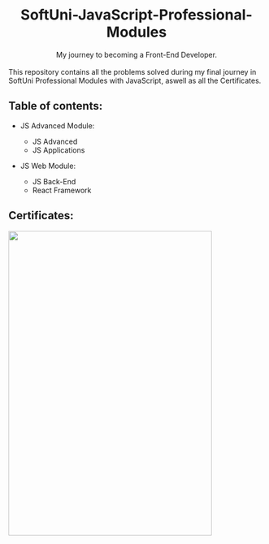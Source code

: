 <div align="center"><h1>SoftUni-JavaScript-Professional-Modules</h1></div>
<div align="center">My journey to becoming a Front-End Developer.</div> &nbsp;

<div>
This repository contains all the problems solved during my final journey in SoftUni Professional Modules with JavaScript,
aswell as all the Certificates.
</div>

<h2>Table of contents:</h2>
<ul>
    <li>JS Advanced Module:</li>
    <ul>
        <li>JS Advanced</li>
        <li>JS Applications</li>
    </ul>
</ul>
<ul>
    <li>JS Web Module:</li>
    <ul>
        <li>JS Back-End</li>
        <li>React Framework</li>
    </ul>
</ul>

<h2>Certificates:</h2>
<div><img height=600px width=400px src="https://github.com/alexpetkoff/SoftUni-JavaScript-Professional-Modules/assets/132137247/171bdee4-cb1c-46f4-8be5-4488664dcc95"/></div>
